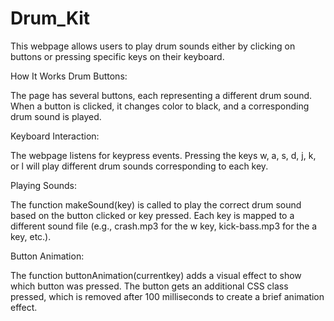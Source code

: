 # Drum_Kit
This webpage allows users to play drum sounds either by clicking on buttons or pressing specific keys on their keyboard.

How It Works
Drum Buttons:

The page has several buttons, each representing a different drum sound.
When a button is clicked, it changes color to black, and a corresponding drum sound is played.

Keyboard Interaction:

The webpage listens for keypress events.
Pressing the keys w, a, s, d, j, k, or l will play different drum sounds corresponding to each key.

Playing Sounds:

The function makeSound(key) is called to play the correct drum sound based on the button clicked or key pressed.
Each key is mapped to a different sound file (e.g., crash.mp3 for the w key, kick-bass.mp3 for the a key, etc.).

Button Animation:

The function buttonAnimation(currentkey) adds a visual effect to show which button was pressed.
The button gets an additional CSS class pressed, which is removed after 100 milliseconds to create a brief animation effect.
